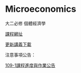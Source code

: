 # Microeconomics
大二必修 個體經濟學



[課程網址](https://github.com/HungHuaTien/Microeconomics/)

[更新講義下載](https://is.gd/seB2Ik)


注意事項公告：

[109-1課程進度與作業公告](https://colab.research.google.com/drive/1BZmPcgHwvRWywtOYHMP0aezC3vUQ4WJu)
